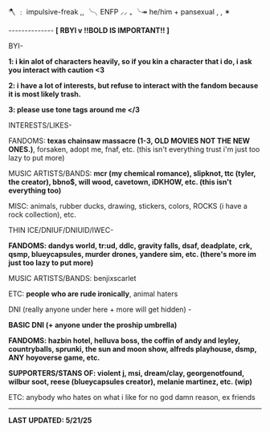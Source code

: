 🪓 ﹕ impulsive-freak ,, ╰╮ENFP ⸝⸝ ₊ ╰↠ he/him + pansexual , , ✶

-------------- **[ RBYI v !!BOLD IS IMPORTANT!! ]**

BYI-

**1: i kin alot of characters heavily, so if you kin a character that i do, i ask you interact with caution <3**

**2: i have a lot of interests, but refuse to interact with the fandom because it is most likely trash.**

**3: please use tone tags around me </3**

INTERESTS/LIKES-

FANDOMS: **texas chainsaw massacre (1-3, OLD MOVIES NOT THE NEW ONES.)**, forsaken, adopt me, fnaf, etc. (this isn't everything trust i'm just too lazy to put more)

MUSIC ARTISTS/BANDS: **mcr (my chemical romance), slipknot, ttc (tyler, the creator), bbno$, will wood, cavetown, iDKHOW, etc. (this isn't everything too)**

MISC: animals, rubber ducks, drawing, stickers, colors, ROCKS (i have a rock collection), etc.

THIN ICE/DNIUF/DNIUID/IWEC-

**FANDOMS: dandys world, tr:ud, ddlc, gravity falls, dsaf, deadplate, crk, qsmp, blueycapsules, murder drones, yandere sim, etc. (there's more im just too lazy to put more)**

MUSIC ARTISTS/BANDS: benjixscarlet

ETC: **people who are rude ironically**, animal haters

DNI (really anyone under here + more will get hidden) -

**BASIC DNI (+ anyone under the proship umbrella)**

**FANDOMS: hazbin hotel, helluva boss, the coffin of andy and leyley, countryballs, sprunki, the sun and moon show, alfreds playhouse, dsmp, ANY hoyoverse game, etc.**

**SUPPORTERS/STANS OF: violent j, msi, dream/clay, georgenotfound, wilbur soot, reese (blueycapsules creator), melanie martinez, etc. (wip)**

ETC: anybody who hates on what i like for no god damn reason, ex friends

--------------

**LAST UPDATED: 5/21/25**
